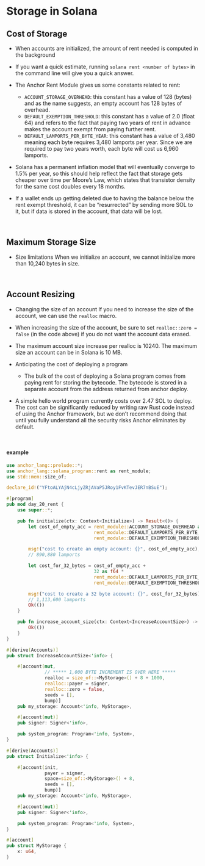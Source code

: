 # Storage in Solana

## Cost of Storage

* When accounts are initialized, the amount of rent needed is computed in the background

* If you want a quick estimate, running `solana rent <number of bytes>` in the command line will give you a quick answer.


* The Anchor Rent Module gives us some constants related to rent:
  * `ACCOUNT_STORAGE_OVERHEAD`: this constant has a value of 128 (bytes) and as the name suggests, an empty account has 128 bytes of overhead.
  * `DEFAULT_EXEMPTION_THRESHOLD`: this constant has a value of 2.0 (float 64) and refers to the fact that paying two years of rent in advance makes the account exempt from paying further rent.
  * `DEFAULT_LAMPORTS_PER_BYTE_YEAR`: this constant has a value of 3,480 meaning each byte requires 3,480 lamports per year. Since we are required to pay two years worth, each byte will cost us 6,960 lamports.

* Solana has a permanent inflation model that will eventually converge to 1.5% per year, so this should help reflect the fact that storage gets cheaper over time per Moore’s Law, which states that transistor density for the same cost doubles every 18 months.

* If a wallet ends up getting deleted due to having the balance below the rent exempt threshold, it can be “resurrected” by sending more SOL to it, but if data is stored in the account, that data will be lost.

<br>

##  Maximum Storage Size


* Size limitations
  When we initialize an account, we cannot initialize more than 10,240 bytes in size.

<br>

##  Account Resizing

* Changing the size of an account
If you need to increase the size of the account, we can use the `realloc` macro.

* When increasing the size of the account, be sure to set `realloc::zero = false` (in the code above) if you do not want the account data erased. 

* The maximum account size increase per realloc is 10240. The maximum size an account can be in Solana is 10 MB.

* Anticipating the cost of deploying a program
  * The bulk of the cost of deploying a Solana program comes from paying rent for storing the bytecode. The bytecode is stored in a separate account from the address returned from anchor deploy.

* A simple hello world program currently costs over 2.47 SOL to deploy. The cost can be significantly reduced by writing raw Rust code instead of using the Anchor framework, but we don’t recommend doing that until you fully understand all the security risks Anchor eliminates by default.

<br>

#### example
```rust
use anchor_lang::prelude::*;
use anchor_lang::solana_program::rent as rent_module;
use std::mem::size_of;

declare_id!("YFtoALYAjN4cLjyZRjAVaP5JRoy1FvKTevJER7nBSuE");

#[program]
pub mod day_20_rent {
    use super::*;

    pub fn initialize(ctx: Context<Initialize>) -> Result<()> {
        let cost_of_empty_acc = rent_module::ACCOUNT_STORAGE_OVERHEAD as f64 * 
                                rent_module::DEFAULT_LAMPORTS_PER_BYTE_YEAR as f64 *
                                rent_module::DEFAULT_EXEMPTION_THRESHOLD;

        msg!("cost to create an empty account: {}", cost_of_empty_acc);
        // 890,880 lamports

        let cost_for_32_bytes = cost_of_empty_acc + 
                                32 as f64 * 
                                rent_module::DEFAULT_LAMPORTS_PER_BYTE_YEAR as f64 *
                                rent_module::DEFAULT_EXEMPTION_THRESHOLD;

        msg!("cost to create a 32 byte account: {}", cost_for_32_bytes);
        // 1,113,600 lamports
        Ok(())
    }

    pub fn increase_account_size(ctx: Context<IncreaseAccountSize>) -> Result<()> {
        Ok(())
    }
}

#[derive(Accounts)]
pub struct IncreaseAccountSize<'info> {

    #[account(mut,
              // ***** 1,000 BYTE INCREMENT IS OVER HERE *****
              realloc = size_of::<MyStorage>() + 8 + 1000,
              realloc::payer = signer,
              realloc::zero = false,
              seeds = [],
              bump)]
    pub my_storage: Account<'info, MyStorage>,

    #[account(mut)]
    pub signer: Signer<'info>,

    pub system_program: Program<'info, System>,
}

#[derive(Accounts)]
pub struct Initialize<'info> {

    #[account(init,
              payer = signer,
              space=size_of::<MyStorage>() + 8,
              seeds = [],
              bump)]
    pub my_storage: Account<'info, MyStorage>,

    #[account(mut)]
    pub signer: Signer<'info>,

    pub system_program: Program<'info, System>,
}

#[account]
pub struct MyStorage {
    x: u64,
}
```